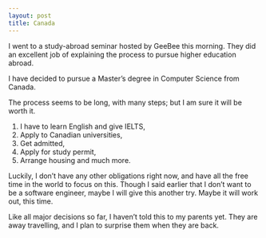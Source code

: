 ```yaml
---
layout: post
title: Canada
---
```


I went to a study-abroad seminar hosted by GeeBee this morning. They did an excellent job of explaining the process to pursue higher education abroad. 

I have decided to pursue a Master’s degree in Computer Science from Canada.

The process seems to be long, with many steps; but I am sure it will be worth it. 

1. I have to learn English and give IELTS, 
2. Apply to Canadian universities, 
3. Get admitted, 
4. Apply for study permit, 
5. Arrange housing and much more. 

Luckily, I don’t have any other obligations right now, and have all the free time in the world to focus on this. Though I said earlier that I don’t want to be a software engineer, maybe I will give this another try. Maybe it will work out, this time.

Like all major decisions so far, I haven’t told this to my parents yet. They are away travelling, and I plan to surprise them when they are back.